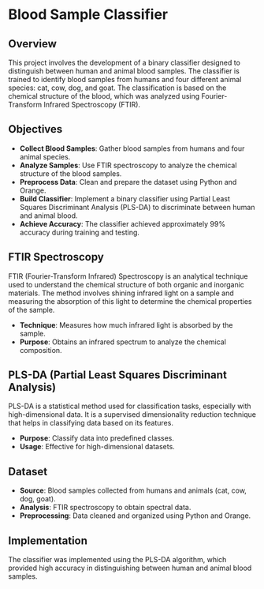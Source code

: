 # Blood Sample Classifier

## Overview

This project involves the development of a binary classifier designed to distinguish between human and animal blood samples. The classifier is trained to identify blood samples from humans and four different animal species: cat, cow, dog, and goat. The classification is based on the chemical structure of the blood, which was analyzed using Fourier-Transform Infrared Spectroscopy (FTIR). 

## Objectives

- **Collect Blood Samples**: Gather blood samples from humans and four animal species.
- **Analyze Samples**: Use FTIR spectroscopy to analyze the chemical structure of the blood samples.
- **Preprocess Data**: Clean and prepare the dataset using Python and Orange.
- **Build Classifier**: Implement a binary classifier using Partial Least Squares Discriminant Analysis (PLS-DA) to discriminate between human and animal blood.
- **Achieve Accuracy**: The classifier achieved approximately 99% accuracy during training and testing.

## FTIR Spectroscopy

FTIR (Fourier-Transform Infrared) Spectroscopy is an analytical technique used to understand the chemical structure of both organic and inorganic materials. The method involves shining infrared light on a sample and measuring the absorption of this light to determine the chemical properties of the sample.

- **Technique**: Measures how much infrared light is absorbed by the sample.
- **Purpose**: Obtains an infrared spectrum to analyze the chemical composition.

## PLS-DA (Partial Least Squares Discriminant Analysis)

PLS-DA is a statistical method used for classification tasks, especially with high-dimensional data. It is a supervised dimensionality reduction technique that helps in classifying data based on its features.

- **Purpose**: Classify data into predefined classes.
- **Usage**: Effective for high-dimensional datasets.

## Dataset

- **Source**: Blood samples collected from humans and animals (cat, cow, dog, goat).
- **Analysis**: FTIR spectroscopy to obtain spectral data.
- **Preprocessing**: Data cleaned and organized using Python and Orange.

## Implementation

The classifier was implemented using the PLS-DA algorithm, which provided high accuracy in distinguishing between human and animal blood samples.
